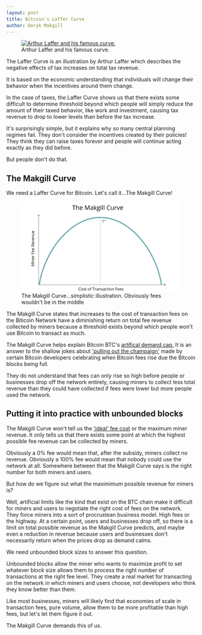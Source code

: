```yaml
---
layout: post
title: Bitcoin's Laffer Curve
author: Deryk Makgill
---
```




<figure class="side">
  <a href="https://snbchf.com/wp-content/uploads/2017/01/Laffer-and-the-curve-1024x751.jpg" target="_blank">
    <img src="https://snbchf.com/wp-content/uploads/2017/01/Laffer-and-the-curve-1024x751.jpg" alt="Arthur Laffer and his famous curve." loading="lazy">
  </a>
  <figcaption>
    Arthur Laffer and his famous curve.
    
    
  </figcaption>
</figure>



The Laffer Curve is an illustration by Arthur Laffer which describes the negative effects of tax increases on total tax revenue.

It is based on the economic understanding that individuals will change their behavior when the incentives around them change. 

In the case of taxes, the Laffer Curve shows us that there exists some difficult to determine threshold beyond which people will simply reduce the amount of their taxed behavior, like work and investment, causing tax revenue to drop to lower levels than before the tax increase.

It's surprisingly simple, but it explains why so many central planning regimes fail. They don't consider the incentives created by their policies! They think they can raise taxes forever and people will continue acting exactly as they did before. 

But people don't do that.

## The Makgill Curve

We need a Laffer Curve for Bitcoin. Let's call it...The Makgill Curve!


<figure class="side">
  <a href="/makgill-curve.png" target="_blank">
    <img src="/makgill-curve.png" alt="Makgill curve." loading="lazy">
  </a>
  <figcaption>
    The Makgill Curve...simplistic illustration. Obviously fees wouldn't be in the middle
    
    
  </figcaption>
</figure>

The Makgill Curve states that increases to the cost of transaction fees on the Biticoin Network have a diminishing return on total fee revenue collected by miners because a threshold exists beyond which people won't use Bitcoin to transact as much.

The Makgill Curve helps explain Bitcoin BTC's [artifical demand cap.](https://breakingsatoshi.com/2020/01/17/btc-price-cap/) It is an answer to the shallow jokes about ['pulling out the champaign'](https://lists.linuxfoundation.org/pipermail/bitcoin-dev/2017-December/015455.html) made by certain Bitcoin developers celebrating when Bitcoin fees rise due the Bitcoin blocks being full. 

They do not understand that fees can only rise so high before people or businesses drop off the network entirely, causing miners to collect less total revenue than they could have collected if fees were lower but more people used the network. 

## Putting it into practice with unbounded blocks

The Makgill Curve won't tell us the ['ideal' fee cost](https://breakingsatoshi.com/2020/01/19/ideal-block-size/) or the maximum miner revenue. It only tells us that there exists some point at which the highest possible fee revenue can be collected by miners.

Obviously a 0% fee would mean that, after the subsidy, miners collect no revenue. Obviously a 100% fee would mean that nobody could use the network at all. Somewhere between that the Makgill Curve says is the right number for both miners and users. 

But how do we figure out what the maximimum possible revenue for miners is?

Well, artificial limits like the kind that exist on the BTC chain make it difficult for miners and users to negotiate the right cost of fees on the network. They force miners into a sort of procrustean business model. High fees or the highway. At a certain point, users and businesses drop off, so there is a limit on total possible revenue as the Makgill Curve predicts, and maybe even a reduction in revenue because users and businesses don't necessarily return when the prices drop as demand calms.

We need unbounded block sizes to answer this question. 

Unbounded blocks allow the miner who wants to maximize profit to set whatever block size allows them to process the right number of transactions at the right fee level. They create a real market for transacting on the network in which miners and users choose, not developers who think they know better than them.

Like most businesses, miners will likely find that economies of scale in transaction fees, pure volume, allow them to be more profitable than high fees, but let's let them figure it out.

The Makgill Curve demands this of us.


























